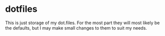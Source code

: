 dotfiles
========

This is just storage of my dot.files.  For the most part they will most
likely be the defaults, but I may make small changes to them to suit my
needs. 
